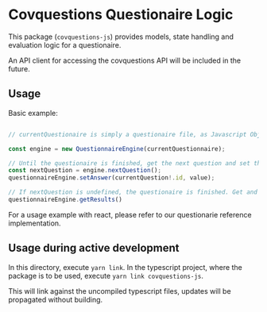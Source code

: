 # Covquestions Questionaire Logic

This package (`covquestions-js`) provides models, state handling and evaluation logic for a questionaire. 

An API client for accessing the covquestions API will be included in the future.

## Usage

Basic example:

```typescript

// currentQuestionaire is simply a questionaire file, as Javascript Object.

const engine = new QuestionnaireEngine(currentQuestionnaire);

// Until the questionaire is finished, get the next question and set the answer:
const nextQuestion = engine.nextQuestion();
questionnaireEngine.setAnswer(currentQuestion!.id, value);

// If nextQuestion is undefined, the questionaire is finished. Get and show results.
questionnaireEngine.getResults()
```

For a usage example with react, please refer to our questionarie reference implementation.

## Usage during active development

In this directory, execute `yarn link`. In the typescript project, where the package is to be used, execute `yarn link covquestions-js`.

This will link against the uncompiled typescript files, updates will be propagated without building.